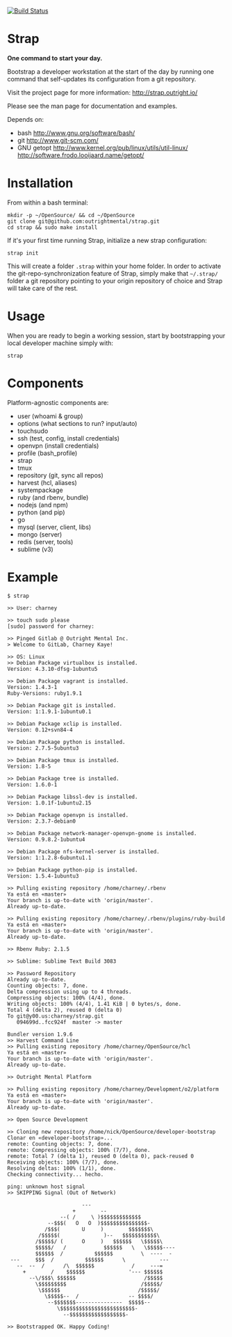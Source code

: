 [![Build Status](https://travis-ci.org/outrightmental/strap.svg)](https://travis-ci.org/outrightmental/strap)

# Strap

**One command to start your day.**

Bootstrap a developer workstation at the start of the day by running one command that self-updates its configuration from a git repository.

Visit the project page for more information: http://strap.outright.io/

Please see the man page for documentation and examples.

Depends on:
- bash
  http://www.gnu.org/software/bash/
- git
  http://www.git-scm.com/
- GNU getopt
  http://www.kernel.org/pub/linux/utils/util-linux/
  http://software.frodo.looijaard.name/getopt/

# Installation

From within a bash terminal:

    mkdir -p ~/OpenSource/ && cd ~/OpenSource
    git clone git@github.com:outrightmental/strap.git
    cd strap && sudo make install

If it's your first time running Strap, initialize a new strap configuration:

    strap init

This will create a folder `.strap` within your home folder. In order to activate the git-repo-synchronization feature of Strap, simply make that `~/.strap/` folder a git repository pointing to your origin repository of choice and Strap will take care of the rest.

# Usage

When you are ready to begin a working session, start by bootstrapping your local developer machine simply with:

    strap

# Components

Platform-agnostic components are:

+ user (whoami & group)
+ options (what sections to run? input/auto)
+ touchsudo
+ ssh (test, config, install credentials)
+ openvpn (install credentials)
+ profile (bash_profile)
+ strap
+ tmux
+ repository (git, sync all repos)
+ harvest (hcl, aliases)
+ systempackage
+ ruby (and rbenv, bundle)
+ nodejs (and npm)
+ python (and pip)
+ go
+ mysql (server, client, libs)
+ mongo (server)
+ redis (server, tools)
+ sublime (v3)

# Example

    $ strap
    
    >> User: charney
    
    >> touch sudo please
    [sudo] password for charney: 
    
    >> Pinged Gitlab @ Outright Mental Inc.
    > Welcome to GitLab, Charney Kaye!
    
    >> OS: Linux
    >> Debian Package virtualbox is installed.
    Version: 4.3.10-dfsg-1ubuntu5
    
    >> Debian Package vagrant is installed.
    Version: 1.4.3-1
    Ruby-Versions: ruby1.9.1
    
    >> Debian Package git is installed.
    Version: 1:1.9.1-1ubuntu0.1
    
    >> Debian Package xclip is installed.
    Version: 0.12+svn84-4
    
    >> Debian Package python is installed.
    Version: 2.7.5-5ubuntu3
    
    >> Debian Package tmux is installed.
    Version: 1.8-5
    
    >> Debian Package tree is installed.
    Version: 1.6.0-1
    
    >> Debian Package libssl-dev is installed.
    Version: 1.0.1f-1ubuntu2.15
    
    >> Debian Package openvpn is installed.
    Version: 2.3.7-debian0
    
    >> Debian Package network-manager-openvpn-gnome is installed.
    Version: 0.9.8.2-1ubuntu4
    
    >> Debian Package nfs-kernel-server is installed.
    Version: 1:1.2.8-6ubuntu1.1
    
    >> Debian Package python-pip is installed.
    Version: 1.5.4-1ubuntu3
    
    >> Pulling existing repository /home/charney/.rbenv
    Ya está en «master»
    Your branch is up-to-date with 'origin/master'.
    Already up-to-date.
    
    >> Pulling existing repository /home/charney/.rbenv/plugins/ruby-build
    Ya está en «master»
    Your branch is up-to-date with 'origin/master'.
    Already up-to-date.
    
    >> Rbenv Ruby: 2.1.5
    
    >> Sublime: Sublime Text Build 3083
    
    >> Password Repository
    Already up-to-date.
    Counting objects: 7, done.
    Delta compression using up to 4 threads.
    Compressing objects: 100% (4/4), done.
    Writing objects: 100% (4/4), 1.41 KiB | 0 bytes/s, done.
    Total 4 (delta 2), reused 0 (delta 0)
    To git@y00.us:charney/strap.git
       094699d..fcc924f  master -> master
    
    Bundler version 1.9.6
    >> Harvest Command Line
    >> Pulling existing repository /home/charney/OpenSource/hcl
    Ya está en «master»
    Your branch is up-to-date with 'origin/master'.
    Already up-to-date.
    
    >> Outright Mental Platform
    
    >> Pulling existing repository /home/charney/Development/o2/platform
    Ya está en «master»
    Your branch is up-to-date with 'origin/master'.
    Already up-to-date.
    
    >> Open Source Development
    
    >> Cloning new repository /home/nick/OpenSource/developer-bootstrap
    Clonar en «developer-bootstrap»...
    remote: Counting objects: 7, done.
    remote: Compressing objects: 100% (7/7), done.
    remote: Total 7 (delta 1), reused 0 (delta 0), pack-reused 0
    Receiving objects: 100% (7/7), done.
    Resolving deltas: 100% (1/1), done.
    Checking connectivity... hecho.
        
    ping: unknown host signal
    >> SKIPPING Signal (Out of Network)
    
                            --- 
                         +        -- 
                     --( /     \ )$$$$$$$$$$$$$ 
                 --$$$(   O   O  )$$$$$$$$$$$$$$$- 
                /$$$(       U     )        $$$$$$$\ 
              /$$$$$(              )--   $$$$$$$$$$$\ 
             /$$$$$/ (      O     )   $$$$$$   \$$$$$\ 
             $$$$$/   /            $$$$$$   \   \$$$$$---- 
             $$$$$$  /          $$$$$$         \  ----  - 
     ---     $$$  /          $$$$$$      \           --- 
       --  --  /      /\  $$$$$$            /     ---= 
         +        /    $$$$$$              '--- $$$$$$ 
           --\/$$$\ $$$$$$                      /$$$$$ 
             \$$$$$$$$$                        /$$$$$/ 
              \$$$$$$                         /$$$$$/ 
                \$$$$$--  /                -- $$$$/ 
                 --$$$$$$$---------------  $$$$$-- 
                    \$$$$$$$$$$$$$$$$$$$$$$$$- 
                      --$$$$$$$$$$$$$$$$$$-    
    
    >> Bootstrapped OK. Happy Coding!
